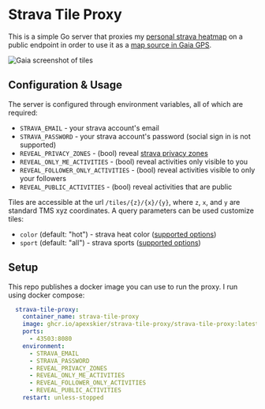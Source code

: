 # Strava Tile Proxy

This is a simple Go server that proxies my [personal strava heatmap](https://www.google.com/search?q=strava+personal+heatmap&oq=strava+personal+heatmap&aqs=chrome..69i57j69i60l2&sourceid=chrome&ie=UTF-8) on a public endpoint in order to use it as a [map source in Gaia GPS](https://www.google.com/search?q=gaia+gps+cusotm+map+source&oq=gaia+gps+cusotm+map+source&aqs=chrome..69i57j33i10i22i29i30&sourceid=chrome&ie=UTF-8).

![Gaia screenshot of tiles](https://user-images.githubusercontent.com/329222/123540100-93f1b400-d73d-11eb-8315-18090ed65111.PNG)

## Configuration & Usage

The server is configured through environment variables, all of which are required:

* `STRAVA_EMAIL` - your strava account's email
* `STRAVA_PASSWORD` - your strava account's password (social sign in is not supported)
* `REVEAL_PRIVACY_ZONES` - (bool) reveal [strava privacy zones](https://support.strava.com/hc/en-us/articles/115000173384-Privacy-Zones)
* `REVEAL_ONLY_ME_ACTIVITIES` - (bool) reveal activities only visible to you
* `REVEAL_FOLLOWER_ONLY_ACTIVITIES` - (bool) reveal activities visible to only your followers
* `REVEAL_PUBLIC_ACTIVITIES` - (bool) reveal activities that are public

Tiles are accessible at the url `/tiles/{z}/{x}/{y}`, where `z`, `x`, and `y` are standard TMS xyz coordinates. A query parameters can be used customize tiles:

* `color` (default: "hot") - strava heat color ([supported options](https://github.com/apexskier/strava-tile-proxy/blob/b1f89caec30ffc7275a3df705cb42fb0c3ebd834/strava/consts.go#L9-L16))
* `sport` (default: "all") - strava sports ([supported options](https://github.com/apexskier/strava-tile-proxy/blob/b1f89caec30ffc7275a3df705cb42fb0c3ebd834/strava/consts.go#L32-L38))

## Setup

This repo publishes a docker image you can use to run the proxy. I run using docker compose:

```yml
  strava-tile-proxy:
    container_name: strava-tile-proxy
    image: ghcr.io/apexskier/strava-tile-proxy/strava-tile-proxy:latest
    ports:
      - 43503:8080
    environment:
      - STRAVA_EMAIL
      - STRAVA_PASSWORD
      - REVEAL_PRIVACY_ZONES
      - REVEAL_ONLY_ME_ACTIVITIES
      - REVEAL_FOLLOWER_ONLY_ACTIVITIES
      - REVEAL_PUBLIC_ACTIVITIES
    restart: unless-stopped
 ```
